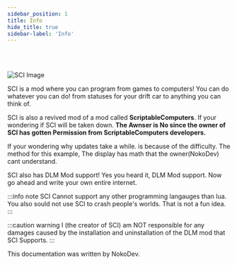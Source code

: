 ```yaml
---
sidebar_position: 1
title: Info
hide_title: true
sidebar-label: 'Info'
---
```


<br></br>

![SCI Image](/img/SCI.png)

SCI is a mod where you can program from games to computers! You can do whatever you can do! from statuses for your drift car to anything you can think of.

SCI is also a revived mod of a mod called <strong>ScriptableComputers</strong>. If your wondering if SCI will be taken down. <strong>The Awnser is No since the owner of SCI has gotten Permission from ScriptableComputers developers.</strong>

If your wondering why updates take a while. is because of the difficulty. The method for this example, The display has math that the owner(NokoDev) cant understand.

SCI also has DLM Mod support! Yes you heard it, DLM Mod support. Now go ahead and write your own entire internet.

:::info note
SCI Cannot support any other programming langauges than lua. You also sould not use SCI to crash people's worlds. That is not a fun idea.
:::

:::caution warning
I (the creator of SCI) am NOT responsible for any damages caused by the installation and uninstallation of the DLM mod that SCI Supports.
:::

This documentation was written by NokoDev.
